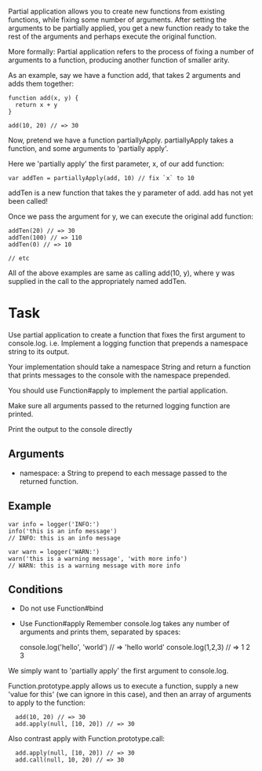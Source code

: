 Partial application allows you to create new functions from existing functions, while fixing some number of arguments. After setting the arguments to be partially applied, you get a new function ready to take the rest of the arguments and perhaps execute the original function.

More formally: Partial application refers to the process of fixing a number of arguments to a function, producing another function of smaller arity.

As an example, say we have a function add, that takes 2 arguments and adds them together:


    function add(x, y) {
      return x + y
    }

    add(10, 20) // => 30

Now, pretend we have a function partiallyApply. partiallyApply takes a function, and some arguments to 'partially apply'.

Here we 'partially apply' the first parameter, x, of our add function:


    var addTen = partiallyApply(add, 10) // fix `x` to 10

addTen is a new function that takes the y parameter of add. add has not yet been called!

Once we pass the argument for y, we can execute the original add function:


    addTen(20) // => 30
    addTen(100) // => 110
    addTen(0) // => 10

    // etc

All of the above examples are same as calling add(10, y), where y was supplied in the call to the appropriately named addTen.

# Task

Use partial application to create a function that fixes the first argument to console.log.  i.e. Implement a logging function that prepends a namespace string to its output.

Your implementation should take a namespace String and return a function that prints messages to the console with the namespace prepended.

You should use Function#apply to implement the partial application.

Make sure all arguments passed to the returned logging function are printed.

 Print the output to the console directly

## Arguments

  * namespace: a String to prepend to each message passed to the returned function.

## Example


    var info = logger('INFO:')
    info('this is an info message')
    // INFO: this is an info message

    var warn = logger('WARN:')
    warn('this is a warning message', 'with more info')
    // WARN: this is a warning message with more info

## Conditions

  * Do not use Function#bind
  * Use Function#apply
  Remember console.log takes any number of arguments and prints them, separated by spaces:


      console.log('hello', 'world') // => 'hello world'
      console.log(1,2,3) // => 1 2 3

  We simply want to 'partially apply' the first argument to console.log.

  Function.prototype.apply allows us to execute a function, supply a new 'value for this' (we can ignore in this case), and then an array of arguments to apply to the function:


      add(10, 20) // => 30
      add.apply(null, [10, 20]) // => 30

  Also contrast apply with Function.prototype.call:


      add.apply(null, [10, 20]) // => 30
      add.call(null, 10, 20) // => 30
